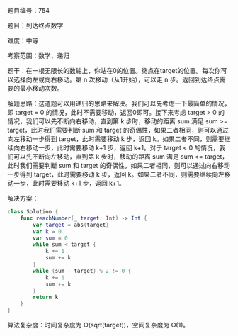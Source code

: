题目编号：754

题目：到达终点数字

难度：中等

考察范围：数学、递归

题干：在一根无限长的数轴上，你站在0的位置。终点在target的位置。每次你可以选择向左或向右移动。第 n 次移动（从1开始），可以走 n 步。返回到达终点需要的最小移动次数。

解题思路：这道题可以用递归的思路来解决。我们可以先考虑一下最简单的情况，即 target = 0 的情况，此时不需要移动，返回0即可。接下来考虑 target > 0 的情况，我们可以先不断向右移动，直到第 k 步时，移动的距离 sum 满足 sum >= target，此时我们需要判断 sum 和 target 的奇偶性，如果二者相同，则可以通过向左移动一步得到 target，此时需要移动 k 步，返回 k。如果二者不同，则需要继续向右移动一步，此时需要移动 k+1 步，返回 k+1。对于 target < 0 的情况，我们可以先不断向左移动，直到第 k 步时，移动的距离 sum 满足 sum <= target，此时我们需要判断 sum 和 target 的奇偶性，如果二者相同，则可以通过向右移动一步得到 target，此时需要移动 k 步，返回 k。如果二者不同，则需要继续向左移动一步，此时需要移动 k+1 步，返回 k+1。

解决方案：

```swift
class Solution {
    func reachNumber(_ target: Int) -> Int {
        var target = abs(target)
        var k = 0
        var sum = 0
        while sum < target {
            k += 1
            sum += k
        }
        while (sum - target) % 2 != 0 {
            k += 1
            sum += k
        }
        return k
    }
}
```

算法复杂度：时间复杂度为 O(sqrt(target))，空间复杂度为 O(1)。